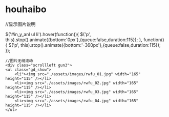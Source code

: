 houhaibo
========
//显示图片说明

$('#in_y_anl ul li').hover(function(){
		$('p', this).stop().animate({bottom:'0px'},{queue:false,duration:115});
	}, function() {
		$('p', this).stop().animate({bottom:'-360px'},{queue:false,duration:115});
	});
	
	//图片无缝滚动
	<div class="scrollleft gun3">
    <ul class="gd_show">
        <li"><img src="./assets/images/rwfu_01.jpg" width="165" height="115" /></li>
        <li><img src="./assets/images/rwfu_02.jpg" width="165" height="115" /></li>
        <li><img src="./assets/images/rwfu_03.jpg" width="165" height="115" /></li>
        <li><img src="./assets/images/rwfu_04.jpg" width="165" height="115" /></li>              	
    </ul>
</div>
<script type="text/javascript">
$(function(){
	var $gun=$('.gun3 ul');
	var $li=$gun.find('li').eq(0).outerWidth(true);
	var len=$gun.find('li').length;
	var kuan=$li*len;
	var ting=null;
	$gun.html($gun.html()+$gun.html());
	
	function zy(){
		if($gun.css('left')=='-'+kuan+'px')
		{
			$gun.css({'left':'0px'});
		}
		else
		{
			$gun.css({'left':'-=1'});
		}
		
	}
	ting=setInterval(zy,40);
    $('.gun3').hover(function(){
		clearInterval(ting);
	},function(){
		ting=setInterval(zy,40);
	})
	
})
</script>
